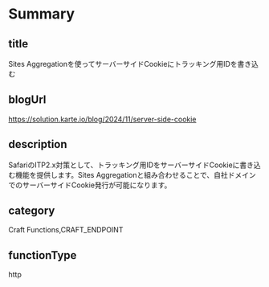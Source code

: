 # Summary

## title
Sites Aggregationを使ってサーバーサイドCookieにトラッキング用IDを書き込む

## blogUrl
https://solution.karte.io/blog/2024/11/server-side-cookie

## description
SafariのITP2.x対策として、トラッキング用IDをサーバーサイドCookieに書き込む機能を提供します。Sites Aggregationと組み合わせることで、自社ドメインでのサーバーサイドCookie発行が可能になります。

## category
Craft Functions,CRAFT_ENDPOINT

## functionType
http